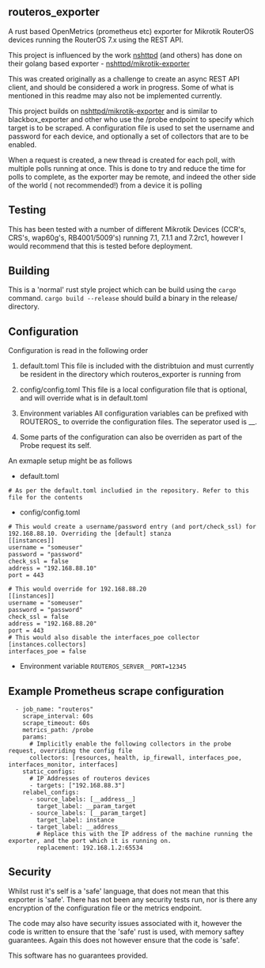 ## routeros_exporter

A rust based OpenMetrics (prometheus etc) exporter for Mikrotik RouterOS devices running the RouterOS 7.x using the REST
API.

This project is influenced by the work [nshttpd](https://github.com/nshttpd) (and others) has done on their golang based exporter -
[nshttpd/mikrotik-exporter](https://github.com/nshttpd/mikrotik-exporter)

This was created originally as a challenge to create an async REST API client, and should be considered a work in
progress. Some of what is mentioned in this readme may also not be implemented currently.

This project builds on [nshttpd/mikrotik-exporter](https://github.com/nshttpd/mikrotik-exporter) and is similar to blackbox_exporter and other who use the /probe
endpoint to specify which target is to be scraped. A configuration file is used to set the username and password for
each device, and optionally a set of collectors that are to be enabled.

When a request is created, a new thread is created for each poll, with multiple polls running at once. This is done to
try and reduce the time for polls to complete, as the exporter may be remote, and indeed the other side of the world (
not recommended!) from a device it is polling

## Testing

This has been tested with a number of different Mikrotik Devices (CCR's, CRS's, wap60g's, RB4001/5009's) running 7.1,
7.1.1 and 7.2rc1, however I would recommend that this is tested before deployment.

## Building

This is a 'normal' rust style project which can be build using the `cargo` command. `cargo build --release` should build
a binary in the release/ directory.

## Configuration

Configuration is read in the following order

1. default.toml This file is included with the distribtuion and must currently be resident in the directory which
   routeros_exporter is running from

2. config/config.toml This file is a local configuration file that is optional, and will override what is in
   default.toml

3. Environment variables All configuration variables can be prefixed with ROUTEROS_ to override the configuration files.
   The seperator used is __.

4. Some parts of the configuration can also be overriden as part of the Probe request its self.

An exmaple setup might be as follows

* default.toml

```
# As per the default.toml includied in the repository. Refer to this file for the contents
```

* config/config.toml

```
# This would create a username/password entry (and port/check_ssl) for 192.168.88.10. Overriding the [default] stanza
[[instances]]
username = "someuser"
password = "password"
check_ssl = false
address = "192.168.88.10"
port = 443

# This would override for 192.168.88.20
[[instances]]
username = "someuser"
password = "password"
check_ssl = false
address = "192.168.88.20"
port = 443
# This would also disable the interfaces_poe collector
[instances.collectors]
interfaces_poe = false
```

* Environment variable
  ```ROUTEROS_SERVER__PORT=12345```

## Example Prometheus scrape configuration

```
  - job_name: "routeros"
    scrape_interval: 60s
    scrape_timeout: 60s
    metrics_path: /probe
    params:
      # Implicitly enable the following collectors in the probe request, overriding the config file
      collectors: [resources, health, ip_firewall, interfaces_poe, interfaces_monitor, interfaces]
    static_configs:
      # IP Addresses of routeros devices
      - targets: ["192.168.88.3"]
    relabel_configs:
      - source_labels: [__address__]
        target_label: __param_target
      - source_labels: [__param_target]
        target_label: instance
      - target_label: __address__
        # Replace this with the IP address of the machine running the exporter, and the port which it is running on.
        replacement: 192.168.1.2:65534
```

## Security

Whilst rust it's self is a 'safe' language, that does not mean that this exporter is 'safe'. There has not been any
security tests run, nor is there any encryption of the configuration file or the metrics endpoint.

The code may also have security issues associated with it, however the code is written to ensure that the 'safe' rust is
used, with memory saftey guarantees. Again this does not however ensure that the code is 'safe'.

This software has no guarantees provided.
